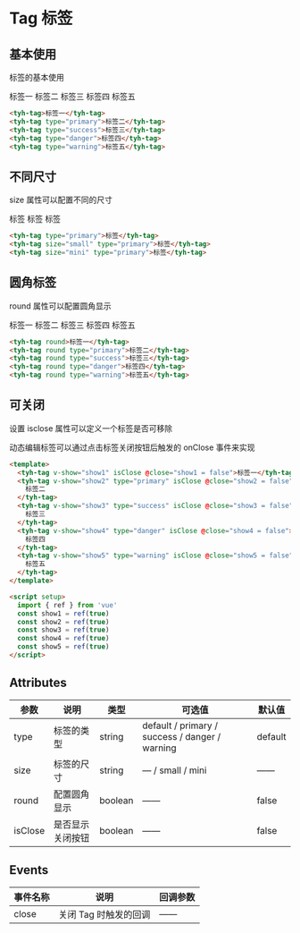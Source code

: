 # Tag 标签

## 基本使用

标签的基本使用

<tyh-tag>标签一</tyh-tag>
<tyh-tag type="primary">标签二</tyh-tag>
<tyh-tag type="success">标签三</tyh-tag>
<tyh-tag type="danger">标签四</tyh-tag>
<tyh-tag type="warning">标签五</tyh-tag>

```html
<tyh-tag>标签一</tyh-tag>
<tyh-tag type="primary">标签二</tyh-tag>
<tyh-tag type="success">标签三</tyh-tag>
<tyh-tag type="danger">标签四</tyh-tag>
<tyh-tag type="warning">标签五</tyh-tag>
```

## 不同尺寸

size 属性可以配置不同的尺寸

<tyh-tag type="primary">标签</tyh-tag>
<tyh-tag size="small" type="primary">标签</tyh-tag>
<tyh-tag size="mini" type="primary">标签</tyh-tag>

```html
<tyh-tag type="primary">标签</tyh-tag>
<tyh-tag size="small" type="primary">标签</tyh-tag>
<tyh-tag size="mini" type="primary">标签</tyh-tag>
```

## 圆角标签

round 属性可以配置圆角显示

<tyh-tag round>标签一</tyh-tag>
<tyh-tag round type="primary">标签二</tyh-tag>
<tyh-tag round type="success">标签三</tyh-tag>
<tyh-tag round type="danger">标签四</tyh-tag>
<tyh-tag round type="warning">标签五</tyh-tag>

```html
<tyh-tag round>标签一</tyh-tag>
<tyh-tag round type="primary">标签二</tyh-tag>
<tyh-tag round type="success">标签三</tyh-tag>
<tyh-tag round type="danger">标签四</tyh-tag>
<tyh-tag round type="warning">标签五</tyh-tag>
```

## 可关闭

设置 isclose 属性可以定义一个标签是否可移除

动态编辑标签可以通过点击标签关闭按钮后触发的 onClose 事件来实现

```html
<template>
  <tyh-tag v-show="show1" isClose @close="show1 = false">标签一</tyh-tag>
  <tyh-tag v-show="show2" type="primary" isClose @close="show2 = false">
    标签二
  </tyh-tag>
  <tyh-tag v-show="show3" type="success" isClose @close="show3 = false">
    标签三
  </tyh-tag>
  <tyh-tag v-show="show4" type="danger" isClose @close="show4 = false">
    标签四
  </tyh-tag>
  <tyh-tag v-show="show5" type="warning" isClose @close="show5 = false">
    标签五
  </tyh-tag>
</template>

<script setup>
  import { ref } from 'vue'
  const show1 = ref(true)
  const show2 = ref(true)
  const show3 = ref(true)
  const show4 = ref(true)
  const show5 = ref(true)
</script>
```

## Attributes

| 参数    | 说明             | 类型    | 可选值                                         | 默认值  |
| ------- | ---------------- | ------- | ---------------------------------------------- | ------- |
| type    | 标签的类型       | string  | default / primary / success / danger / warning | default |
| size    | 标签的尺寸       | string  | — / small / mini                               | ——      |
| round   | 配置圆角显示     | boolean | ——                                             | false   |
| isClose | 是否显示关闭按钮 | boolean | ——                                             | false   |

## Events

| 事件名称 | 说明                  | 回调参数 |
| -------- | --------------------- | -------- |
| close    | 关闭 Tag 时触发的回调 | ——       |
